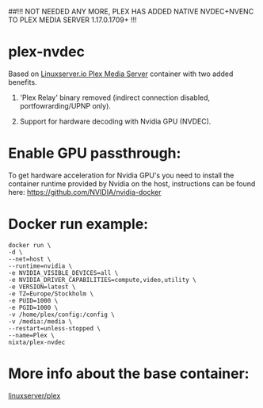 ##!!! NOT NEEDED ANY MORE, PLEX HAS ADDED NATIVE NVDEC+NVENC TO PLEX MEDIA SERVER 1.17.0.1709+ !!!




# plex-nvdec

Based on [Linuxserver.io Plex Media Server](https://hub.docker.com/r/linuxserver/plex/) container with two added benefits.

1. 'Plex Relay' binary removed (indirect connection disabled, portfowrarding/UPNP only).

2. Support for hardware decoding with Nvidia GPU (NVDEC).

# Enable GPU passthrough:

To get hardware acceleration for Nvidia GPU's you need to install the container runtime provided by Nvidia on the host, instructions can be found here:
https://github.com/NVIDIA/nvidia-docker

# Docker run example:

```
docker run \
-d \
--net=host \
--runtime=nvidia \
-e NVIDIA_VISIBLE_DEVICES=all \
-e NVIDIA_DRIVER_CAPABILITIES=compute,video,utility \
-e VERSION=latest \
-e TZ=Europe/Stockholm \
-e PUID=1000 \
-e PGID=1000 \
-v /home/plex/config:/config \
-v /media:/media \
--restart=unless-stopped \
--name=Plex \
nixta/plex-nvdec
```

# More info about the base container:
[linuxserver/plex](https://hub.docker.com/r/linuxserver/plex/)
